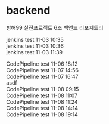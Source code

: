 # backend
항해99 실전프로젝트 6조 백앤드 리포지토리

jenkins test 11-03 10:35  
jenkins test 11-03 10:36  
jenkins test 11-03 11:39  

CodePipeline test 11-06 18:12  
CodePipeline test 11-07 14:56  
CodePipeline test 11-07 16:47   
asdf  
CodePipeline test 11-08 09:15  
CodePipeline test 11-08 11:07   
CodePipeline test 11-08 11:24      
CodePipeline test 11-08 14:14   
CodePipeline test 11-08 19:14   
